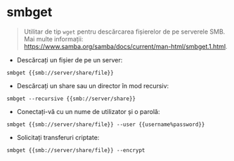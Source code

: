 # smbget

> Utilitar de tip `wget` pentru descărcarea fișierelor de pe serverele SMB.
> Mai multe informații: <https://www.samba.org/samba/docs/current/man-html/smbget.1.html>.

- Descărcați un fișier de pe un server:

`smbget {{smb://server/share/file}}`

- Descărcați un share sau un director în mod recursiv:

`smbget --recursive {{smb://server/share}}`

- Conectați-vă cu un nume de utilizator și o parolă:

`smbget {{smb://server/share/file}} --user {{username%password}}`

- Solicitați transferuri criptate:

`smbget {{smb://server/share/file}} --encrypt`
